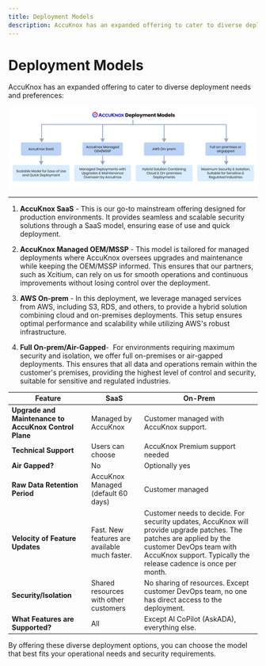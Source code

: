 ```yaml
---
title: Deployment Models
description: AccuKnox has an expanded offering to cater to diverse deployment needs such as SaaS, Managed OEM/MSSP, AWS On-prem, and Full On-prem/Air-Gapped deployments.
---
```


# Deployment Models

AccuKnox has an expanded offering to cater to diverse deployment needs and preferences:

![Deployment Models](images/deployment-models.jpg)

---

1. **AccuKnox SaaS** - This is our go-to mainstream offering designed for production environments. It provides seamless and scalable security solutions through a SaaS model, ensuring ease of use and quick deployment.

2. **AccuKnox Managed OEM/MSSP** - This model is tailored for managed deployments where AccuKnox oversees upgrades and maintenance while keeping the OEM/MSSP informed. This ensures that our partners, such as Xcitium, can rely on us for smooth operations and continuous improvements without losing control over the deployment.

3. **AWS On-prem** - In this deployment, we leverage managed services from AWS, including S3, RDS, and others, to provide a hybrid solution combining cloud and on-premises deployments. This setup ensures optimal performance and scalability while utilizing AWS's robust infrastructure.

4. **Full On-prem/Air-Gapped**-  For environments requiring maximum security and isolation, we offer full on-premises or air-gapped deployments. This ensures that all data and operations remain within the customer's premises, providing the highest level of control and security, suitable for sensitive and regulated industries.

| Feature | SaaS | On-Prem |
| --- | --- | --- |
| **Upgrade and Maintenance to AccuKnox Control Plane** | Managed by AccuKnox | Customer managed with AccuKnox support. |
| **Technical Support** | Users can choose | AccuKnox Premium support needed |
| **Air Gapped?** | No | Optionally yes |
| **Raw Data Retention Period** | AccuKnox Managed (default 60 days) | Customer managed |
| **Velocity of Feature Updates** | Fast. New features are available much faster. | Customer needs to decide. For security updates, AccuKnox will provide upgrade patches. The patches are applied by the customer DevOps team with AccuKnox support. Typically the release cadence is once per month. |
| **Security/Isolation** | Shared resources with other customers | No sharing of resources. Except customer DevOps team, no one has direct access to the deployment. |
| **What Features are Supported?** | All | Except AI CoPilot (AskADA), everything else. |

By offering these diverse deployment options, you can choose the model that best fits your operational needs and security requirements.
